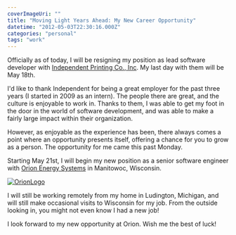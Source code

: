 ```yaml
---
coverImageUri: ""
title: "Moving Light Years Ahead: My New Career Opportunity"
datetime: "2012-05-03T22:30:16.000Z"
categories: "personal"
tags: "work"
---
```


Officially as of today, I will be resigning my position as lead software developer with [Independent Printing Co., Inc](http://www.independentinc.com/ "Independent Printing Co., Inc."). My last day with them will be May 18th.

I'd like to thank Independent for being a great employer for the past three years (I started in 2009 as an intern). The people there are great, and the culture is enjoyable to work in. Thanks to them, I was able to get my foot in the door in the world of software development, and was able to make a fairly large impact within their organization.

However, as enjoyable as the experience has been, there always comes a point where an opportunity presents itself, offering a chance for you to grow as a person. The opportunity for me came this past Monday.

Starting May 21st, I will begin my new position as a senior software engineer with [Orion Energy Systems](http://www.oesx.com/ "Orion Energy Systems") in Manitowoc, Wisconsin.

[![](http://assets.brandonmartinez.com/brandonmartinez/2012/05/OrionLogo.jpg "OrionLogo")](http://assets.brandonmartinez.com/brandonmartinez/2012/05/OrionLogo.jpg)

I will still be working remotely from my home in Ludington, Michigan, and will still make occasional visits to Wisconsin for my job. From the outside looking in, you might not even know I had a new job!

I look forward to my new opportunity at Orion. Wish me the best of luck!
